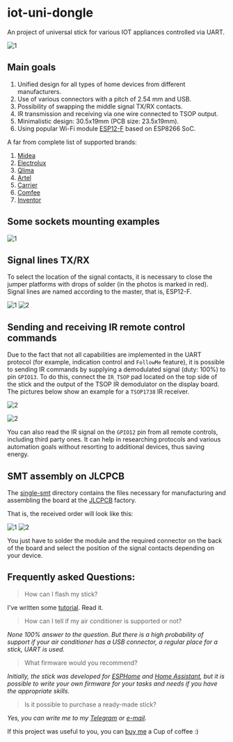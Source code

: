 # iot-uni-dongle

An project of universal stick for various IOT appliances controlled via UART.

![1](images/main.png)

## Main goals

1. Unified design for all types of home devices from different manufacturers.
2. Use of various connectors with a pitch of 2.54 mm and USB.
3. Possibility of swapping the middle signal TX/RX contacts.
4. IR transmission and receiving via one wire connected to TSOP output.
5. Minimalistic design: 30.5x19mm (PCB size: 23.5x19mm).
6. Using popular Wi-Fi module [ESP12-F](https://docs.ai-thinker.com/_media/esp8266/docs/esp-12f_product_specification_en.pdf) based on ESP8266 SoC.

A far from complete list of supported brands:
1. [Midea](https://www.midea.com/)
2. [Electrolux](https://www.electrolux.ru/)
3. [Qlima](https://www.qlima.com/)
4. [Artel](https://www.artelgroup.com/)
5. [Carrier](https://www.carrier.com/)
6. [Comfee](http://www.comfee-russia.ru/)
7. [Inventor](https://www.inventorairconditioner.com/)

## Some sockets mounting examples

![1](images/sockets.png)

## Signal lines TX/RX

To select the location of the signal contacts, it is necessary to close the jumper platforms with drops of solder (in the photos is marked in red). Signal lines are named according to the master, that is, ESP12-F.

![1](images/midea.png) ![2](images/haier.png)

## Sending and receiving IR remote control commands

Due to the fact that not all capabilities are implemented in the UART protocol (for example, indication control and `FollowMe` feature), it is possible to sending IR commands by supplying a demodulated signal (duty: 100%) to pin `GPIO13`.
To do this, connect the `IR_TSOP` pad located on the top side of the stick and the output of the TSOP IR demodulator on the display board.
The pictures below show an example for a `TSOP1738` IR receiver.

![2](images/tsop_stick.jpg)

![2](images/tsop_display.jpg)

You can also read the IR signal on the `GPIO12` pin from all remote controls, including third party ones. It can help in researching protocols and various automation goals without resorting to additional devices, thus saving energy.

## SMT assembly on JLCPCB

The [single-smt](jlcpcb/single-smt) directory contains the files necessary for manufacturing and assembling the board at the [JLCPCB](https://jlcpcb.com) factory.

That is, the received order will look like this:

![1](images/smt.png) ![2](images/smt_after.png)

You just have to solder the module and the required connector on the back of the board and select the position of the signal contacts depending on your device.

## Frequently asked Questions:
> How can I flash my stick?

I've written some [tutorial](FLASHING.md). Read it.

> How can I tell if my air conditioner is supported or not?

*None 100% answer to the question. But there is a high probability of support if your air conditioner has a USB connector, a regular place for a stick, UART is used.*

> What firmware would you recommend?

*Initially, the stick was developed for [ESPHome](https://esphome.io) and [Home Assistant](https://www.home-assistant.io), but it is possible to write your own firmware for your tasks and needs if you have the appropriate skills.*

> Is it possible to purchase a ready-made stick?

*Yes, you can write me to my [Telegram](https://t.me/dudanov) or [e-mail](mailto:sergey.dudanov@gmail.com).*


If this project was useful to you, you can [buy me](https://paypal.me/dudan0v) a Cup of coffee :)
